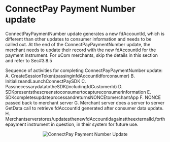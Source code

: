 # ConnectPay Payment Number update
ConnectPayPaymentNumber update generates a new fdAccountId, which is different than other updates to consumer information and needs to be called out. At the end of the ConnectPayPaymentNumber update, the merchant needs to update their record with the new fdAccountId for the payment instrument.
For uCom merchants, skip the details in this section and refer to Sec#3.8.5

Sequence of activities for completing ConnectPayPaymentNumber update:
A. CreateSessionToken(passinginfdAccountIdforconsumer)
B. InitializeandLaunchConnectPaySDK
C. PassnecessarydatatotheSDK(includingfdCustomerId)
D. SDKpresentsthescreenstoconsumertocaptureconsumerinformation
E. SDKcompletesupdateprocessandreturnsNONCEtomerchantApp
F. NONCE passed back to merchant server
G. Merchant server does a server to server GetData call to retrieve fdAccountId generated after consumer data update.
H. Merchantserverstores/updatesthenewfdAccountIdagainsttheexternalId,forthepayment instrument in question, in their system for future use.

<center><img src="https://raw.githubusercontent.com/Fiserv/connect-pay/develop/assets/images/Payment Number Architecture.png" alt="ConnectPay Payment Number Update" class="center"></center>